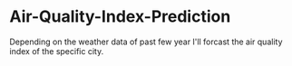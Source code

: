 # Air-Quality-Index-Prediction
Depending on the weather data of past few year I'll forcast the air quality index of the specific city.
